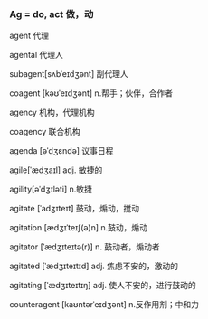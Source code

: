 ### Ag = do, act 做，动

agent 代理

agental  代理人

subagent[sʌbˈeɪdʒənt] 副代理人

coagent  [kəʊˈeɪdʒənt] n.帮手；伙伴，合作者

agency 机构，代理机构

coagency 联合机构

agenda [əˈdʒɛndə] 议事日程

agile[ˈædʒaɪl] adj. 敏捷的                                                                                                                                                                                                                                                                                                      

agility[əˈdʒɪləti] n.敏捷

agitate [ˈadʒɪteɪt] 鼓动，煽动，搅动

agitation [ædʒɪˈteɪʃ(ə)n] n.鼓动，煽动

agitator [ˈædʒɪteɪtə(r)] n. 鼓动者，煽动者

agitated [ˈædʒɪteɪtɪd] adj. 焦虑不安的，激动的

agitating [ˈædʒɪteɪtɪŋ] adj. 使人不安的，进行鼓动的

counteragent [kaʊntərˈeɪdʒənt] n.反作用剂；中和力